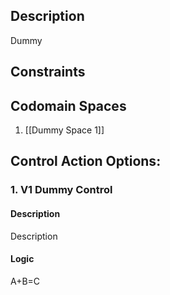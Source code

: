 ## Description

Dummy
## Constraints
## Codomain Spaces
1. [[Dummy Space 1]]

## Control Action Options:
### 1. V1 Dummy Control
#### Description
Description
#### Logic
A+B=C

